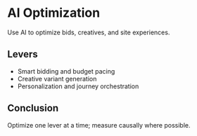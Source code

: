 # AI Optimization

Use AI to optimize bids, creatives, and site experiences.

## Levers
- Smart bidding and budget pacing
- Creative variant generation
- Personalization and journey orchestration

## Conclusion
Optimize one lever at a time; measure causally where possible.
